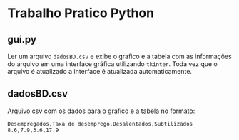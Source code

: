 # Trabalho Pratico Python

## gui.py
Ler um arquivo `dadosBD.csv` e exibe o grafico e a tabela com as informações do arquivo em uma interface gráfica utilizando `tkinter`. Toda vez que o arquivo é atualizado a interface é atualizada automaticamente.

## dadosBD.csv
Arquivo csv com os dados para o grafico e a tabela no formato:
``` 
Desempregados,Taxa de desemprego,Desalentados,Subtilizados
8.6,7.9,3.6,17.9

```